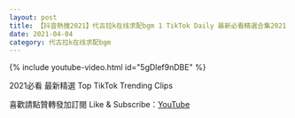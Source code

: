 ```yaml
---
layout: post
title: 【抖音熱搜2021】代古拉k在线求配bgm 1 TikTok Daily 最新必看精選合集2021 04 04
date: 2021-04-04
category: 代古拉k在线求配bgm
---
```


{% include youtube-video.html id="5gDlef9nDBE" %}

2021必看 最新精選 Top TikTok Trending Clips

喜歡請點贊轉發加訂閱 Like & Subscribe：[YouTube](https://www.youtube.com/channel/UCAoR7VcanIPd04uEq_GIylA/videos)

